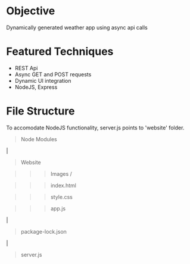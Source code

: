 # Objective
Dynamically generated weather app using async api calls

# Featured Techniques
* REST Api 
* Async GET and POST requests
* Dynamic UI integration
* NodeJS, Express

# File Structure
To accomodate NodeJS functionality, server.js points to 'website' folder. 


> Node Modules

|

> Website

> > > Images / 

> > > index.html

> > > style.css

> > > app.js

|

> package-lock.json

|

> server.js
